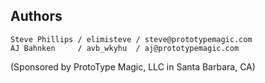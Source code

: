 ## Authors

    Steve Phillips / elimisteve / steve@prototypemagic.com
    AJ Bahnken     / avb_wkyhu  / aj@prototypemagic.com

(Sponsored by ProtoType Magic, LLC in Santa Barbara, CA)

